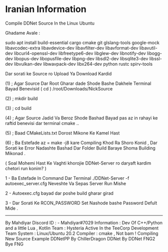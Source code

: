 # Iranian Information

Compile DDNet Source In the Linux Ubuntu

Ghadame Avale : 

sudo apt install build-essential cargo cmake git glslang-tools google-mock libavcodec-extra libavdevice-dev libavfilter-dev libavformat-dev libavutil-dev libcurl4-openssl-dev libfreetype6-dev libglew-dev libnotify-dev libogg-dev libopus-dev libopusfile-dev libpng-dev libsdl2-dev libsqlite3-dev libssl-dev libvulkan-dev libwavpack-dev libx264-dev python rustc spirv-tools

Dar sorati ke Source ro Upload Ya Download Kardid 

(1) ; Agar Source Dar Root Gharar dade Shode Bashe Dakhele Terminal Bayad Benevisid ( cd ) /root/Downloads/NickSource 

(2) ; mkdir build 

(3) ; cd build 

(4) ; Agar Source Jadid Va Beroz Shode Bashad Bayad   pas az in rahayi ke raftid benevisi dar terminal cmake .. 

(5) ; Baad CMakeLists.txt Dorost Mikone Ke Kamel Hast

(6) ; Ba Estefade az  = make -j8  kare Compiling Khod Ra Shoro Konid , Dar Sorati ke Error Nadashte Bashad Dar Folder Build Baraye Shoma Building Mikonad . 

( Soal Mohemi Hast Ke Vaghti khorojie DDNet-Server ro daryaft kardim chetori run konim? ) 

1 - Ba Estefade In Command Dar Terminal ./DDNet-Server -f autoexec_server.cfg Neveshte Va Sepas Server Run Mishe

2 - Autoexec.cfg bayad dar poshe build gharar girad 

3 - Dar Sorati Ke RCON_PASSWORD Set Nashode bashe  Password Defult Mide . 

-------------------------------------------------------------------------------------------------------------------------------------------------------------------

By Mahdiyar 
Discord ID : - Mahdiyar#7029
Information : Dev Of C++/Python and a little Lua , Kotlin
Team : Hysteria 
Active In the TeeCorp Development  Team 
System : Linux/Ubuntu 20.2
Compiler : cmake , Not bam ! 
Compiling New Source 
Example 
DDNetPP By ChillerDragon 
DDNet By DDNet 
FNG2 Bye FNG

